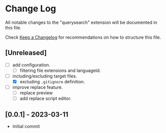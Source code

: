 # Change Log

All notable changes to the "querysearch" extension will be documented in this file.

Check [Keep a Changelog](http://keepachangelog.com/) for recommendations on how to structure this file.

## [Unreleased]
- [ ] add configuration.
  - [ ] filtering file extensions and languageId.
- [ ] including/excluding target files.
  - [x] excluding `.gitignore` definition.
- [ ] improve replace feature. 
  - [ ] replace preview
  - [ ] add replace script editor.

## [0.0.1] - 2023-03-11

- Initial commit
